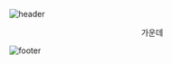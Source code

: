 ![header](https://capsule-render.vercel.app/api?type=shark&color=timeGradient&height=150)

<center>가운데</center> 

![footer](https://capsule-render.vercel.app/api?section=footer&type=shark&color=timeGradient&height=150)
